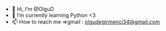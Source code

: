 - 👋 Hi, I’m @OlguD
- 🌱 I’m currently learning Python <3
- 📫 How to reach me   =>gmail : olgudegirmenci34@gmail.com

<!---
OlguD/OlguD is a ✨ special ✨ repository because its `README.md` (this file) appears on your GitHub profile.
You can click the Preview link to take a look at your changes.
--->
